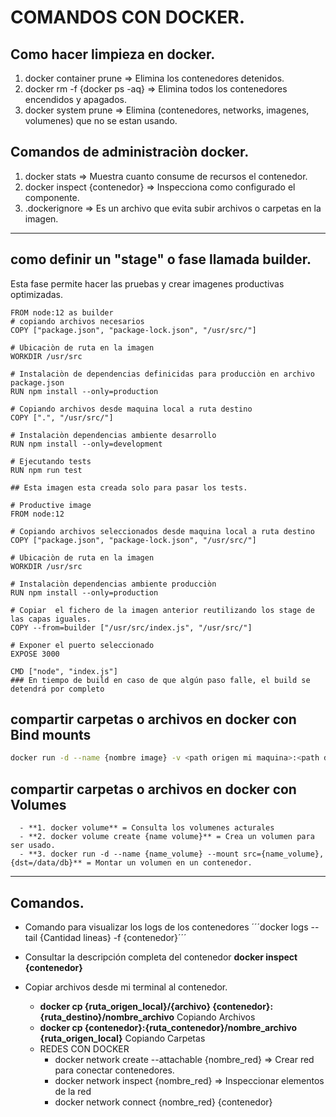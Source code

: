 # COMANDOS CON DOCKER.

## Como hacer limpieza en docker.

1. docker container prune => Elimina los contenedores detenidos.
2. docker rm -f {docker ps -aq} => Elimina todos los contenedores encendidos y apagados.
3. docker system prune => Elimina (contenedores, networks, imagenes, volumenes) que no se estan  usando.

## Comandos de administraciòn docker.

1. docker stats => Muestra cuanto consume de recursos el contenedor.
2. docker inspect {contenedor} => Inspecciona como configurado el componente.
3. .dockerignore => Es un archivo que evita subir archivos o carpetas en la imagen.
_____

## como definir un "stage" o fase llamada builder.
  Esta fase permite hacer las pruebas y crear imagenes productivas optimizadas.

  ```docker
  FROM node:12 as builder
  # copiando archivos necesarios
  COPY ["package.json", "package-lock.json", "/usr/src/"]

  # Ubicaciòn de ruta en la imagen
  WORKDIR /usr/src

  # Instalaciòn de dependencias definicidas para producciòn en archivo package.json
  RUN npm install --only=production

  # Copiando archivos desde maquina local a ruta destino 
  COPY [".", "/usr/src/"]

  # Instalaciòn dependencias ambiente desarrollo
  RUN npm install --only=development

  # Ejecutando tests
  RUN npm run test

  ## Esta imagen esta creada solo para pasar los tests.

  # Productive image
  FROM node:12

  # Copiando archivos seleccionados desde maquina local a ruta destino 
  COPY ["package.json", "package-lock.json", "/usr/src/"]

  # Ubicaciòn de ruta en la imagen
  WORKDIR /usr/src

  # Instalaciòn dependencias ambiente producciòn
  RUN npm install --only=production

  # Copiar  el fichero de la imagen anterior reutilizando los stage de las capas iguales.
  COPY --from=builder ["/usr/src/index.js", "/usr/src/"]

  # Exponer el puerto seleccionado
  EXPOSE 3000

  CMD ["node", "index.js"]
  ### En tiempo de build en caso de que algún paso falle, el build se detendrá por completo
  ```
## compartir carpetas o archivos en docker con Bind mounts
  
  ```bash
  docker run -d --name {nombre image} -v <path origen mi maquina>:<path destino el contenedor(/data/carpeta)>
  ``` 
## compartir carpetas o archivos en docker con Volumes
  ```
    - **1. docker volume** = Consulta los volumenes acturales
    - **2. docker volume create {name volume}** = Crea un volumen para ser usado.
    - **3. docker run -d --name {name_volume} --mount src={name_volume},{dst=/data/db}** = Montar un volumen en un contenedor.
  ```




___
## Comandos.

- Comando para visualizar los logs de los contenedores 
    ´´´docker logs --tail {Cantidad lineas} -f {contenedor}´´´ 

- Consultar la descripción completa del contenedor **docker inspect {contenedor}**
- Copiar archivos desde mi terminal al contenedor.
  - **docker cp {ruta_origen_local}/{archivo} {contenedor}:{ruta_destino}/nombre_archivo** Copiando Archivos
  - **docker cp {contenedor}:{ruta_contenedor}/nombre_archivo {ruta_origen_local}** Copiando Carpetas
  - REDES CON DOCKER
    - docker network create --attachable {nombre_red} => Crear red para conectar contenedores.
    - docker network inspect {nombre_red} => Inspeccionar elementos de la red
    - docker network connect {nombre_red} {contenedor}

